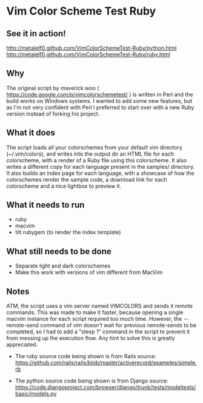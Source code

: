 Vim Color Scheme Test Ruby
==========================

See it in action!
---

http://metalelf0.github.com/VimColorSchemeTest-Ruby/python.html
http://metalelf0.github.com/VimColorSchemeTest-Ruby/ruby.html

Why
----

The original script by maverick.woo (
https://code.google.com/p/vimcolorschemetest/ ) is written in Perl and
the build works on Windows systems. I wanted to add some new features,
but as I'm not very confident with Perl I preferred to start over with a
new Ruby version instead of forking his project.

What it does
----

The script loads all your colorschemes from your default vim directory
(~/.vim/colors), and writes into the output dir an HTML file for each
colorscheme, with a render of a Ruby file using this colorscheme.  It
also writes a different copy for each language present in the samples/
directory. It also builds an index page for each language, with a
showcase of how the colorschemes render the sample code, a download
link for each colorscheme and a nice lightbox to preview it.

What it needs to run
----

* ruby
* macvim
* tilt rubygem (to render the index template)

What still needs to be done
----

* Separate light and dark colorschemes
* Make this work with versions of vim different from MacVim

Notes
----

ATM, the script uses a vim server named VIMCOLORS and sends it remote
commands. This was made to make it faster, because opening a single
macvim instance for each script required too much time. However, the
--remote-send command of vim doesn't wait for previous remote-sends to
be completed, so I had to add a "sleep 1" command in the script to
prevent it from messing up the execution flow. Any hint to solve this is
greatly appreciated.

* The ruby source code being shown is from Rails source:
  https://github.com/rails/rails/blob/master/activerecord/examples/simple.rb

* The python source code being shown is from Django source:
  https://code.djangoproject.com/browser/django/trunk/tests/modeltests/basic/models.py





